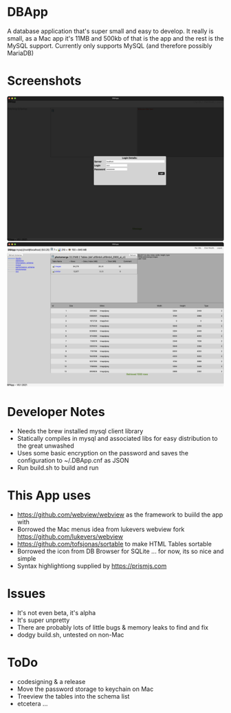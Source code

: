 # DBApp
A database application that's super small and easy to develop. It really is small, as a Mac app it's 11MB and 500kb of that is the app and the rest is the MySQL support. Currently only supports MySQL (and therefore possibly MariaDB)

# Screenshots
![DBApp Login](Login.png)
![DBApp Screenshot](DBApp.png)

# Developer Notes
* Needs the brew installed mysql client library
* Statically compiles in mysql and associated libs for easy distribution to the great unwashed
* Uses some basic encryption on the password and saves the configuration to ~/.DBApp.cnf as JSON
* Run build.sh to build and run

# This App uses
* https://github.com/webview/webview as the framework to buiild the app with
* Borrowed the Mac menus idea from lukevers webview fork https://github.com/lukevers/webview
* https://github.com/tofsjonas/sortable to make HTML Tables sortable
* Borrowed the icon from DB Browser for SQLite ... for now, its so nice and simple
* Syntax highlightiong supplied by https://prismjs.com

# Issues
* It's not even beta, it's alpha
* It's super unpretty
* There are probably lots of little bugs &amp; memory leaks to find and fix
* dodgy build.sh, untested on non-Mac

# ToDo
* codesigning &amp; a release
* Move the password storage to keychain on Mac
* Treeview the tables into the schema list
* etcetera ...